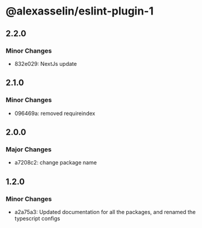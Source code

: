 # @alexasselin/eslint-plugin-1

## 2.2.0

### Minor Changes

- 832e029: NextJs update

## 2.1.0

### Minor Changes

- 096469a: removed requireindex

## 2.0.0

### Major Changes

- a7208c2: change package name

## 1.2.0

### Minor Changes

- a2a75a3: Updated documentation for all the packages, and renamed the typescript configs
